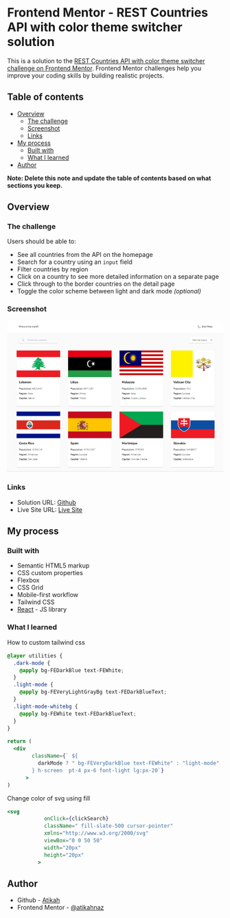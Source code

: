 # Frontend Mentor - REST Countries API with color theme switcher solution

This is a solution to the [REST Countries API with color theme switcher challenge on Frontend Mentor](https://www.frontendmentor.io/challenges/rest-countries-api-with-color-theme-switcher-5cacc469fec04111f7b848ca). Frontend Mentor challenges help you improve your coding skills by building realistic projects.

## Table of contents

- [Overview](#overview)
  - [The challenge](#the-challenge)
  - [Screenshot](#screenshot)
  - [Links](#links)
- [My process](#my-process)
  - [Built with](#built-with)
  - [What I learned](#what-i-learned)
- [Author](#author)

**Note: Delete this note and update the table of contents based on what sections you keep.**

## Overview

### The challenge

Users should be able to:

- See all countries from the API on the homepage
- Search for a country using an `input` field
- Filter countries by region
- Click on a country to see more detailed information on a separate page
- Click through to the border countries on the detail page
- Toggle the color scheme between light and dark mode _(optional)_

### Screenshot

![](src/images/sc-desktop.png)

### Links

- Solution URL: [Github](https://github.com/atikahnaz/rest-countries-api-with-color-theme-switcher-master)
- Live Site URL: [Live Site](https://atikahnaz.github.io/rest-countries-api-with-color-theme-switcher-master/)

## My process

### Built with

- Semantic HTML5 markup
- CSS custom properties
- Flexbox
- CSS Grid
- Mobile-first workflow
- Tailwind CSS
- [React](https://reactjs.org/) - JS library

### What I learned

How to custom tailwind css

```css
@layer utilities {
  .dark-mode {
    @apply bg-FEDarkBlue text-FEWhite;
  }
  .light-mode {
    @apply bg-FEVeryLightGrayBg text-FEDarkBlueText;
  }
  .light-mode-whitebg {
    @apply bg-FEWhite text-FEDarkBlueText;
  }
}
```

```jsx
return (
  <div
        className={` ${
          darkMode ? " bg-FEVeryDarkBlue text-FEWhite" : "light-mode"
        } h-screen  pt-4 px-6 font-light lg:px-20`}
      >
)
```

Change color of svg using fill

```jsx
<svg
            onClick={clickSearch}
            className=" fill-slate-500 cursor-pointer"
            xmlns="http://www.w3.org/2000/svg"
            viewBox="0 0 50 50"
            width="20px"
            height="20px"
          >
```

## Author

- Github - [Atikah](https://github.com/atikahnaz)
- Frontend Mentor - [@atikahnaz](https://www.frontendmentor.io/profile/atikahnaz)
